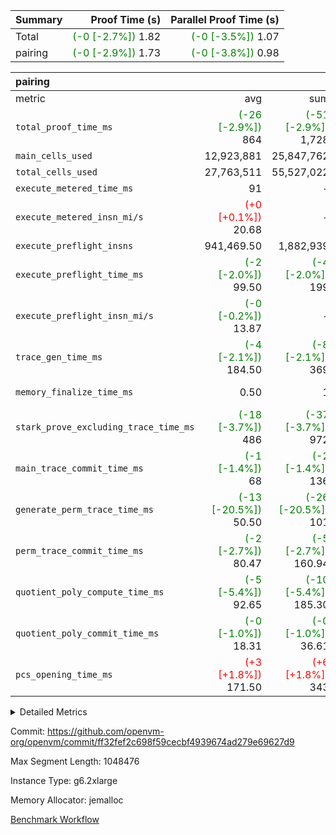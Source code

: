 | Summary | Proof Time (s) | Parallel Proof Time (s) |
|:---|---:|---:|
| Total | <span style='color: green'>(-0 [-2.7%])</span> 1.82 | <span style='color: green'>(-0 [-3.5%])</span> 1.07 |
| pairing | <span style='color: green'>(-0 [-2.9%])</span> 1.73 | <span style='color: green'>(-0 [-3.8%])</span> 0.98 |


| pairing |||||
|:---|---:|---:|---:|---:|
|metric|avg|sum|max|min|
| `total_proof_time_ms ` | <span style='color: green'>(-26 [-2.9%])</span> 864 | <span style='color: green'>(-51 [-2.9%])</span> 1,728 | <span style='color: green'>(-39 [-3.8%])</span> 979 | <span style='color: green'>(-12 [-1.6%])</span> 749 |
| `main_cells_used     ` |  12,923,881 |  25,847,762 |  15,014,446 |  10,833,316 |
| `total_cells_used    ` |  27,763,511 |  55,527,022 |  31,041,944 |  24,485,078 |
| `execute_metered_time_ms` |  91 | -          | -          | -          |
| `execute_metered_insn_mi/s` | <span style='color: red'>(+0 [+0.1%])</span> 20.68 | -          | <span style='color: red'>(+0 [+0.1%])</span> 20.68 | <span style='color: red'>(+0 [+0.1%])</span> 20.68 |
| `execute_preflight_insns` |  941,469.50 |  1,882,939 |  1,143,000 |  739,939 |
| `execute_preflight_time_ms` | <span style='color: green'>(-2 [-2.0%])</span> 99.50 | <span style='color: green'>(-4 [-2.0%])</span> 199 |  127 | <span style='color: green'>(-4 [-5.3%])</span> 72 |
| `execute_preflight_insn_mi/s` | <span style='color: green'>(-0 [-0.2%])</span> 13.87 | -          | <span style='color: green'>(-0 [-0.7%])</span> 18.46 | <span style='color: red'>(+0 [+0.7%])</span> 9.29 |
| `trace_gen_time_ms   ` | <span style='color: green'>(-4 [-2.1%])</span> 184.50 | <span style='color: green'>(-8 [-2.1%])</span> 369 | <span style='color: green'>(-5 [-2.5%])</span> 199 | <span style='color: green'>(-3 [-1.7%])</span> 170 |
| `memory_finalize_time_ms` |  0.50 |  1 |  1 | <span style='color: green'>(+0 [NaN%])</span> 0 |
| `stark_prove_excluding_trace_time_ms` | <span style='color: green'>(-18 [-3.7%])</span> 486 | <span style='color: green'>(-37 [-3.7%])</span> 972 | <span style='color: green'>(-34 [-6.0%])</span> 536 | <span style='color: green'>(-3 [-0.7%])</span> 436 |
| `main_trace_commit_time_ms` | <span style='color: green'>(-1 [-1.4%])</span> 68 | <span style='color: green'>(-2 [-1.4%])</span> 136 | <span style='color: green'>(-2 [-2.6%])</span> 75 |  61 |
| `generate_perm_trace_time_ms` | <span style='color: green'>(-13 [-20.5%])</span> 50.50 | <span style='color: green'>(-26 [-20.5%])</span> 101 | <span style='color: green'>(-25 [-29.8%])</span> 59 | <span style='color: green'>(-1 [-2.3%])</span> 42 |
| `perm_trace_commit_time_ms` | <span style='color: green'>(-2 [-2.7%])</span> 80.47 | <span style='color: green'>(-5 [-2.7%])</span> 160.94 | <span style='color: green'>(-3 [-2.9%])</span> 89.16 | <span style='color: green'>(-2 [-2.5%])</span> 71.78 |
| `quotient_poly_compute_time_ms` | <span style='color: green'>(-5 [-5.4%])</span> 92.65 | <span style='color: green'>(-10 [-5.4%])</span> 185.30 | <span style='color: green'>(-5 [-5.1%])</span> 98.64 | <span style='color: green'>(-5 [-5.6%])</span> 86.66 |
| `quotient_poly_commit_time_ms` | <span style='color: green'>(-0 [-1.0%])</span> 18.31 | <span style='color: green'>(-0 [-1.0%])</span> 36.61 | <span style='color: green'>(-0 [-0.8%])</span> 19.83 | <span style='color: green'>(-0 [-1.3%])</span> 16.79 |
| `pcs_opening_time_ms ` | <span style='color: red'>(+3 [+1.8%])</span> 171.50 | <span style='color: red'>(+6 [+1.8%])</span> 343 | <span style='color: red'>(+1 [+0.5%])</span> 190 | <span style='color: red'>(+5 [+3.4%])</span> 153 |



<details>
<summary>Detailed Metrics</summary>

|  | memory_to_vec_partition_time_ms | keygen_time_ms | app proof_time_ms |
| --- | --- | --- |
|  | 59 | 839 | 1,973 | 

| group | prove_segment_time_ms | memory_to_vec_partition_time_ms | fri.log_blowup | execute_metered_time_ms | execute_metered_insns | execute_metered_insn_mi/s | compute_user_public_values_proof_time_ms |
| --- | --- | --- | --- | --- | --- | --- | --- |
| pairing | 749 | 40 | 1 | 91 | 1,882,939 | 20.68 | 147 | 

| group | air_name | quotient_deg | interactions | constraints |
| --- | --- | --- | --- | --- |
| pairing | AccessAdapterAir<16> | 2 | 5 | 12 | 
| pairing | AccessAdapterAir<2> | 2 | 5 | 12 | 
| pairing | AccessAdapterAir<32> | 2 | 5 | 12 | 
| pairing | AccessAdapterAir<4> | 2 | 5 | 12 | 
| pairing | AccessAdapterAir<8> | 2 | 5 | 12 | 
| pairing | BitwiseOperationLookupAir<8> | 2 | 2 | 4 | 
| pairing | MemoryMerkleAir<8> | 2 | 4 | 39 | 
| pairing | PersistentBoundaryAir<8> | 2 | 3 | 7 | 
| pairing | PhantomAir | 2 | 3 | 5 | 
| pairing | Poseidon2PeripheryAir<BabyBearParameters>, 1> | 2 | 1 | 286 | 
| pairing | ProgramAir | 1 | 1 | 4 | 
| pairing | RangeTupleCheckerAir<2> | 1 | 1 | 4 | 
| pairing | Rv32HintStoreAir | 2 | 18 | 28 | 
| pairing | VariableRangeCheckerAir | 1 | 1 | 4 | 
| pairing | VmAirWrapper<Rv32BaseAluAdapterAir, BaseAluCoreAir<4, 8> | 2 | 20 | 37 | 
| pairing | VmAirWrapper<Rv32BaseAluAdapterAir, LessThanCoreAir<4, 8> | 2 | 18 | 40 | 
| pairing | VmAirWrapper<Rv32BaseAluAdapterAir, ShiftCoreAir<4, 8> | 2 | 24 | 91 | 
| pairing | VmAirWrapper<Rv32BranchAdapterAir, BranchEqualCoreAir<4> | 2 | 11 | 20 | 
| pairing | VmAirWrapper<Rv32BranchAdapterAir, BranchLessThanCoreAir<4, 8> | 2 | 13 | 35 | 
| pairing | VmAirWrapper<Rv32CondRdWriteAdapterAir, Rv32JalLuiCoreAir> | 2 | 10 | 18 | 
| pairing | VmAirWrapper<Rv32IsEqualModAdapterAir<2, 1, 32, 32>, ModularIsEqualCoreAir<32, 4, 8> | 2 | 25 | 225 | 
| pairing | VmAirWrapper<Rv32JalrAdapterAir, Rv32JalrCoreAir> | 2 | 16 | 20 | 
| pairing | VmAirWrapper<Rv32LoadStoreAdapterAir, LoadSignExtendCoreAir<4, 8> | 2 | 18 | 33 | 
| pairing | VmAirWrapper<Rv32LoadStoreAdapterAir, LoadStoreCoreAir<4> | 2 | 17 | 40 | 
| pairing | VmAirWrapper<Rv32MultAdapterAir, DivRemCoreAir<4, 8> | 2 | 25 | 84 | 
| pairing | VmAirWrapper<Rv32MultAdapterAir, MulHCoreAir<4, 8> | 2 | 24 | 31 | 
| pairing | VmAirWrapper<Rv32MultAdapterAir, MultiplicationCoreAir<4, 8> | 2 | 19 | 19 | 
| pairing | VmAirWrapper<Rv32RdWriteAdapterAir, Rv32AuipcCoreAir> | 2 | 12 | 14 | 
| pairing | VmAirWrapper<Rv32VecHeapAdapterAir<1, 2, 2, 32, 32>, FieldExpressionCoreAir> | 2 | 415 | 480 | 
| pairing | VmAirWrapper<Rv32VecHeapAdapterAir<2, 1, 1, 32, 32>, FieldExpressionCoreAir> | 2 | 158 | 190 | 
| pairing | VmAirWrapper<Rv32VecHeapAdapterAir<2, 2, 2, 32, 32>, FieldExpressionCoreAir> | 2 | 428 | 457 | 
| pairing | VmConnectorAir | 2 | 5 | 11 | 

| group | air_name | segment | rows | prep_cols | perm_cols | main_cols | cells |
| --- | --- | --- | --- | --- | --- | --- | --- |
| pairing | AccessAdapterAir<16> | 0 | 131,072 |  | 16 | 25 | 5,373,952 | 
| pairing | AccessAdapterAir<16> | 1 | 131,072 |  | 16 | 25 | 5,373,952 | 
| pairing | AccessAdapterAir<32> | 0 | 65,536 |  | 16 | 41 | 3,735,552 | 
| pairing | AccessAdapterAir<32> | 1 | 65,536 |  | 16 | 41 | 3,735,552 | 
| pairing | AccessAdapterAir<8> | 0 | 262,144 |  | 16 | 17 | 8,650,752 | 
| pairing | AccessAdapterAir<8> | 1 | 262,144 |  | 16 | 17 | 8,650,752 | 
| pairing | BitwiseOperationLookupAir<8> | 0 | 65,536 | 3 | 8 | 2 | 655,360 | 
| pairing | BitwiseOperationLookupAir<8> | 1 | 65,536 | 3 | 8 | 2 | 655,360 | 
| pairing | MemoryMerkleAir<8> | 0 | 16,384 |  | 16 | 32 | 786,432 | 
| pairing | MemoryMerkleAir<8> | 1 | 16,384 |  | 16 | 32 | 786,432 | 
| pairing | PersistentBoundaryAir<8> | 0 | 16,384 |  | 12 | 20 | 524,288 | 
| pairing | PersistentBoundaryAir<8> | 1 | 16,384 |  | 12 | 20 | 524,288 | 
| pairing | PhantomAir | 0 | 1 |  | 12 | 6 | 18 | 
| pairing | Poseidon2PeripheryAir<BabyBearParameters>, 1> | 0 | 16,384 |  | 8 | 300 | 5,046,272 | 
| pairing | Poseidon2PeripheryAir<BabyBearParameters>, 1> | 1 | 16,384 |  | 8 | 300 | 5,046,272 | 
| pairing | ProgramAir | 0 | 32,768 |  | 8 | 10 | 589,824 | 
| pairing | ProgramAir | 1 | 32,768 |  | 8 | 10 | 589,824 | 
| pairing | RangeTupleCheckerAir<2> | 0 | 524,288 | 2 | 8 | 1 | 4,718,592 | 
| pairing | RangeTupleCheckerAir<2> | 1 | 524,288 | 2 | 8 | 1 | 4,718,592 | 
| pairing | Rv32HintStoreAir | 0 | 256 |  | 44 | 32 | 19,456 | 
| pairing | VariableRangeCheckerAir | 0 | 262,144 | 2 | 8 | 1 | 2,359,296 | 
| pairing | VariableRangeCheckerAir | 1 | 262,144 | 2 | 8 | 1 | 2,359,296 | 
| pairing | VmAirWrapper<Rv32BaseAluAdapterAir, BaseAluCoreAir<4, 8> | 0 | 524,288 |  | 52 | 36 | 46,137,344 | 
| pairing | VmAirWrapper<Rv32BaseAluAdapterAir, BaseAluCoreAir<4, 8> | 1 | 262,144 |  | 52 | 36 | 23,068,672 | 
| pairing | VmAirWrapper<Rv32BaseAluAdapterAir, LessThanCoreAir<4, 8> | 0 | 32,768 |  | 40 | 37 | 2,523,136 | 
| pairing | VmAirWrapper<Rv32BaseAluAdapterAir, LessThanCoreAir<4, 8> | 1 | 16,384 |  | 40 | 37 | 1,261,568 | 
| pairing | VmAirWrapper<Rv32BaseAluAdapterAir, ShiftCoreAir<4, 8> | 0 | 2,048 |  | 52 | 53 | 215,040 | 
| pairing | VmAirWrapper<Rv32BaseAluAdapterAir, ShiftCoreAir<4, 8> | 1 | 512 |  | 52 | 53 | 53,760 | 
| pairing | VmAirWrapper<Rv32BranchAdapterAir, BranchEqualCoreAir<4> | 0 | 131,072 |  | 28 | 26 | 7,077,888 | 
| pairing | VmAirWrapper<Rv32BranchAdapterAir, BranchEqualCoreAir<4> | 1 | 65,536 |  | 28 | 26 | 3,538,944 | 
| pairing | VmAirWrapper<Rv32BranchAdapterAir, BranchLessThanCoreAir<4, 8> | 0 | 131,072 |  | 32 | 32 | 8,388,608 | 
| pairing | VmAirWrapper<Rv32BranchAdapterAir, BranchLessThanCoreAir<4, 8> | 1 | 65,536 |  | 32 | 32 | 4,194,304 | 
| pairing | VmAirWrapper<Rv32CondRdWriteAdapterAir, Rv32JalLuiCoreAir> | 0 | 4,096 |  | 28 | 18 | 188,416 | 
| pairing | VmAirWrapper<Rv32CondRdWriteAdapterAir, Rv32JalLuiCoreAir> | 1 | 2,048 |  | 28 | 18 | 94,208 | 
| pairing | VmAirWrapper<Rv32IsEqualModAdapterAir<2, 1, 32, 32>, ModularIsEqualCoreAir<32, 4, 8> | 0 | 8 |  | 56 | 166 | 1,776 | 
| pairing | VmAirWrapper<Rv32IsEqualModAdapterAir<2, 1, 32, 32>, ModularIsEqualCoreAir<32, 4, 8> | 1 | 16 |  | 56 | 166 | 3,552 | 
| pairing | VmAirWrapper<Rv32JalrAdapterAir, Rv32JalrCoreAir> | 0 | 32,768 |  | 36 | 28 | 2,097,152 | 
| pairing | VmAirWrapper<Rv32JalrAdapterAir, Rv32JalrCoreAir> | 1 | 32,768 |  | 36 | 28 | 2,097,152 | 
| pairing | VmAirWrapper<Rv32LoadStoreAdapterAir, LoadStoreCoreAir<4> | 0 | 524,288 |  | 52 | 41 | 48,758,784 | 
| pairing | VmAirWrapper<Rv32LoadStoreAdapterAir, LoadStoreCoreAir<4> | 1 | 524,288 |  | 52 | 41 | 48,758,784 | 
| pairing | VmAirWrapper<Rv32MultAdapterAir, MulHCoreAir<4, 8> | 0 | 128 |  | 72 | 39 | 14,208 | 
| pairing | VmAirWrapper<Rv32MultAdapterAir, MulHCoreAir<4, 8> | 1 | 128 |  | 72 | 39 | 14,208 | 
| pairing | VmAirWrapper<Rv32MultAdapterAir, MultiplicationCoreAir<4, 8> | 0 | 256 |  | 52 | 31 | 21,248 | 
| pairing | VmAirWrapper<Rv32MultAdapterAir, MultiplicationCoreAir<4, 8> | 1 | 256 |  | 52 | 31 | 21,248 | 
| pairing | VmAirWrapper<Rv32RdWriteAdapterAir, Rv32AuipcCoreAir> | 0 | 16,384 |  | 28 | 20 | 786,432 | 
| pairing | VmAirWrapper<Rv32RdWriteAdapterAir, Rv32AuipcCoreAir> | 1 | 16,384 |  | 28 | 20 | 786,432 | 
| pairing | VmAirWrapper<Rv32VecHeapAdapterAir<2, 1, 1, 32, 32>, FieldExpressionCoreAir> | 0 | 512 |  | 320 | 263 | 298,496 | 
| pairing | VmAirWrapper<Rv32VecHeapAdapterAir<2, 1, 1, 32, 32>, FieldExpressionCoreAir> | 1 | 512 |  | 320 | 263 | 298,496 | 
| pairing | VmAirWrapper<Rv32VecHeapAdapterAir<2, 2, 2, 32, 32>, FieldExpressionCoreAir> | 0 | 8,192 |  | 604 | 497 | 9,019,392 | 
| pairing | VmAirWrapper<Rv32VecHeapAdapterAir<2, 2, 2, 32, 32>, FieldExpressionCoreAir> | 1 | 4,096 |  | 604 | 497 | 4,509,696 | 
| pairing | VmConnectorAir | 0 | 2 | 1 | 16 | 5 | 42 | 
| pairing | VmConnectorAir | 1 | 2 | 1 | 16 | 5 | 42 | 

| group | segment | trace_gen_time_ms | total_proof_time_ms | total_cells_used | total_cells | system_trace_gen_time_ms | stark_prove_excluding_trace_time_ms | single_trace_gen_time_ms | quotient_poly_compute_time_ms | quotient_poly_commit_time_ms | query phase_time_ms | perm_trace_commit_time_ms | pcs_opening_time_ms | partially_prove_time_ms | open_time_ms | memory_finalize_time_ms | main_trace_commit_time_ms | main_cells_used | generate_perm_trace_time_ms | execute_preflight_time_ms | execute_preflight_insns | execute_preflight_insn_mi/s | evaluate matrix_time_ms | eval_and_commit_quotient_time_ms | build fri inputs_time_ms | OpeningProverGpu::open_time_ms |
| --- | --- | --- | --- | --- | --- | --- | --- | --- | --- | --- | --- | --- | --- | --- | --- | --- | --- | --- | --- | --- | --- | --- | --- | --- | --- | --- |
| pairing | 0 | 170 | 979 | 31,041,944 | 160,949,612 | 170 | 536 | 0 | 98.64 | 19.83 | 6 | 89.16 | 190 | 151 | 190 | 1 | 75 | 15,014,446 | 59 | 127 | 1,143,000 | 9.29 | 23 | 119 | 3 | 190 | 
| pairing | 1 | 199 | 749 | 24,485,078 | 124,079,782 | 199 | 436 | 1 | 86.66 | 16.79 | 6 | 71.78 | 153 | 116 | 153 | 0 | 61 | 10,833,316 | 42 | 72 | 739,939 | 18.46 | 19 | 104 | 2 | 153 | 

| group | segment | trace_height_constraint | weighted_sum | threshold |
| --- | --- | --- | --- | --- |
| pairing | 0 | 0 | 2,824,598 | 2,013,265,921 | 
| pairing | 0 | 1 | 9,345,616 | 2,013,265,921 | 
| pairing | 0 | 2 | 1,412,299 | 2,013,265,921 | 
| pairing | 0 | 3 | 12,776,596 | 2,013,265,921 | 
| pairing | 0 | 4 | 65,536 | 2,013,265,921 | 
| pairing | 0 | 5 | 32,768 | 2,013,265,921 | 
| pairing | 0 | 6 | 3,143,696 | 2,013,265,921 | 
| pairing | 0 | 7 | 2,048 | 2,013,265,921 | 
| pairing | 0 | 8 | 30,569,813 | 2,013,265,921 | 
| pairing | 1 | 0 | 1,989,420 | 2,013,265,921 | 
| pairing | 1 | 1 | 7,060,944 | 2,013,265,921 | 
| pairing | 1 | 2 | 994,710 | 2,013,265,921 | 
| pairing | 1 | 3 | 9,423,576 | 2,013,265,921 | 
| pairing | 1 | 4 | 65,536 | 2,013,265,921 | 
| pairing | 1 | 5 | 32,768 | 2,013,265,921 | 
| pairing | 1 | 6 | 1,631,400 | 2,013,265,921 | 
| pairing | 1 | 7 | 2,048 | 2,013,265,921 | 
| pairing | 1 | 8 | 22,167,058 | 2,013,265,921 | 

</details>


Commit: https://github.com/openvm-org/openvm/commit/ff32fef2c698f59cecbf4939674ad279e69627d9

Max Segment Length: 1048476

Instance Type: g6.2xlarge

Memory Allocator: jemalloc

[Benchmark Workflow](https://github.com/openvm-org/openvm/actions/runs/17801792580)
